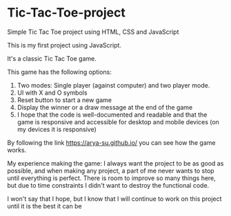 # Tic-Tac-Toe-project
Simple Tic Tac Toe project using HTML, CSS and JavaScript

This is my first project using JavaScript.

It's a classic Tic Tac Toe game.

This game has the following options:

1. Two modes: Single player (against computer) and two player mode.
2. UI with X and O symbols
3. Reset button to start a new game
4. Display the winner or a draw message at the end of the game
5. I hope that the code is well-documented and readable and that the game is responsive and accessible for desktop and mobile devices (on my devices it is responsive)

By following the link https://arya-su.github.io/ you can see how the game works.

My experience making the game: I always want the project to be as good as possible, and when making any project, a part of me never wants to stop until everything is perfect. There is room to improve so many things here, but due to time constraints I didn't want to destroy the functional code.

I won't say that I hope, but I know that I will continue to work on this project until it is the best it can be
